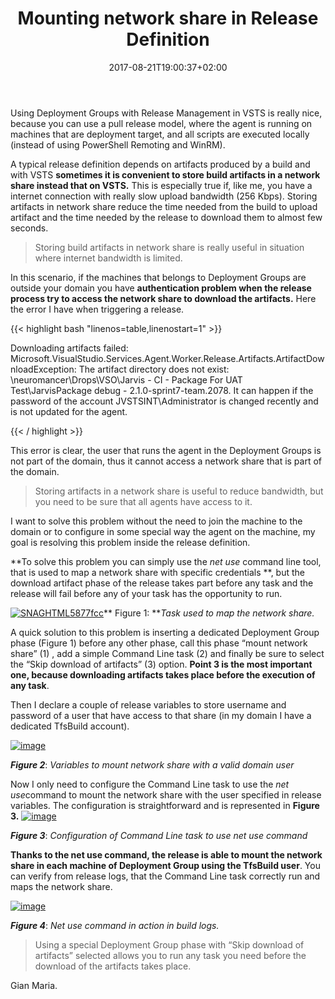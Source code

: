 ﻿---
title: "Mounting network share in Release Definition"
description: ""
date: 2017-08-21T19:00:37+02:00
draft: false
tags: [build,release]
categories: [Azure DevOps]
---
Using Deployment Groups with Release Management in VSTS is really nice, because you can use a pull release model, where the agent is running on machines that are deployment target, and all scripts are executed locally (instead of using PowerShell Remoting and WinRM).

A typical release definition depends on artifacts produced by a build and with VSTS  **sometimes it is convenient to store build artifacts in a network share instead that on VSTS.** This is especially true if, like me, you have a internet connection with really slow upload bandwidth (256 Kbps). Storing artifacts in network share reduce the time needed from the build to upload artifact and the time needed by the release to download them to almost few seconds.

> Storing build artifacts in network share is really useful in situation where internet bandwidth is limited.

In this scenario, if the machines that belongs to Deployment Groups are outside your domain you have  **authentication problem when the release process try to access the network share to download the artifacts.** Here the error I have when triggering a release.

{{< highlight bash "linenos=table,linenostart=1" >}}


Downloading artifacts failed: Microsoft.VisualStudio.Services.Agent.Worker.Release.Artifacts.ArtifactDownloadException: 
The artifact directory does not exist: \\neuromancer\Drops\VSO\Jarvis - CI - Package For UAT Test\JarvisPackage debug - 2.1.0-sprint7-team.2078.
 It can happen if the password of the account JVSTSINT\Administrator is changed recently and is not updated for the agent. 

{{< / highlight >}}

This error is clear, the user that runs the agent in the Deployment Groups is not part of the domain, thus it cannot access a network share that is part of the domain.

> Storing artifacts in a network share is useful to reduce bandwidth, but you need to be sure that all agents have access to it.

I want to solve this problem without the need to join the machine to the domain or to configure in some special way the agent on the machine, my goal is resolving this problem inside the release definition.

**To solve this problem you can simply use the *net use* command line tool, that is used to map a network share with specific credentials **, but the download artifact phase of the release takes part before any task and the release will fail before any of your task has the opportunity to run.

[![SNAGHTML5877fcc](http://www.codewrecks.com/blog/wp-content/uploads/2017/08/SNAGHTML5877fcc_thumb.png "SNAGHTML5877fcc")](http://www.codewrecks.com/blog/wp-content/uploads/2017/08/SNAGHTML5877fcc.png)** Figure 1: ***Task used to map the network share.*

A quick solution to this problem is inserting a dedicated Deployment Group phase (Figure 1) before any other phase, call this phase “mount network share” (1) , add a simple Command Line task (2) and finally be sure to select the “Skip download of artifacts” (3) option.  **Point 3 is the most important one, because downloading artifacts takes place before the execution of any task**.

Then I declare a couple of release variables to store username and password of a user that have access to that share (in my domain I have a dedicated TfsBuild account).

[![image](http://www.codewrecks.com/blog/wp-content/uploads/2017/08/image_thumb-8.png "image")](http://www.codewrecks.com/blog/wp-content/uploads/2017/08/image-8.png)

 ***Figure 2***: *Variables to mount network share with a valid domain user*

Now I only need to configure the Command Line task to use the *net use*command to mount the network share with the user specified in release variables. The configuration is straightforward and is represented in  **Figure 3.** [![image](http://www.codewrecks.com/blog/wp-content/uploads/2017/08/image_thumb-9.png "image")](http://www.codewrecks.com/blog/wp-content/uploads/2017/08/image-9.png)

 ***Figure 3***: *Configuration of Command Line task to use net use command*

 **Thanks to the net use command, the release is able to mount the network share in each machine of Deployment Group using the TfsBuild user**. You can verify from release logs, that the Command Line task correctly run and maps the network share.

[![image](http://www.codewrecks.com/blog/wp-content/uploads/2017/08/image_thumb-10.png "image")](http://www.codewrecks.com/blog/wp-content/uploads/2017/08/image-10.png)

 ***Figure 4***: *Net use command in action in build logs.*

> Using a special Deployment Group phase with “Skip download of artifacts” selected allows you to run any task you need before the download of the artifacts takes place.

Gian Maria.
